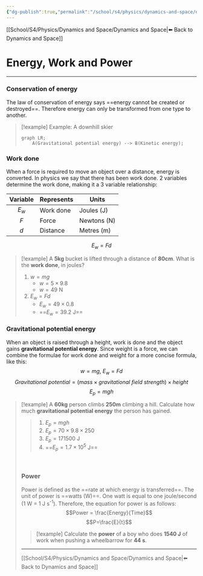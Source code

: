 ```yaml
---
{"dg-publish":true,"permalink":"/school/s4/physics/dynamics-and-space/energy-work-and-power/","dgHomeLink":true,"dgPassFrontmatter":false}
---
```


[[School/S4/Physics/Dynamics and Space/Dynamics and Space|⬅️ Back to Dynamics and Space]]
# Energy, Work and Power
---

### Conservation of energy

The law of conservation of energy says ==energy cannot be created or destroyed==. Therefore energy can only be transformed from one type to another.

> [!example] Example: A downhill skier
> ```mermaid
> graph LR;
>     A(Gravitational potential energy) --> B(Kinetic energy);
> ```

### Work done
When a force is required to move an object over a distance, energy is converted. In physics we say that there has been work done. 2 variables determine the work done, making it a 3 variable relationship:

| Variable | Represents | Units       |
|:--------:| ---------- | ----------- |
|    $E_w$    | Work done  | Joules (J)  |
|    $F$     | Force      | Newtons (N) |
|    $d$     | Distance   | Metres (m)  |

$$E_w = Fd$$
> [!example]
> A **5kg** bucket is lifted through a distance of **80cm**. What is the **work done**, in joules?
> 
> 1. $w=mg$
>     - $w=5\times9.8$
>     - $w=49$ N
> 2. $E_w=Fd$
>     - $E_w=49\times0.8$
>     - ==$E_w=39.2$ J==

### Gravitational potential energy
When an object is raised through a height, work is done and the object gains **gravitational potential energy**. Since weight is a force, we can combine the formulae for work done and weight for a more concise formula, like this:
$$w=mg,\ E_w=Fd$$
$$Gravitational\ potential = (mass \times gravitational\ field\ strength) \times height$$
$$E_p=mgh$$

> [!example]
> A **60kg** person climbs **250m** climbing a hill. Calculate how much **gravitational potential energy** the person has gained.
> <style>
.container {font-family: sans-serif; text-align: center;}
.button-wrapper button {z-index: 1;height: 40px; width: 100px; margin: 10px;padding: 5px;}
.excalidraw .App-menu_top .buttonList { display: flex;}
.excalidraw-wrapper { height: 800px; margin: 50px; position: relative;}
:root[dir="ltr"] .excalidraw .layer-ui__wrapper .zen-mode-transition.App-menu_bottom--transition-left {transform: none;}
</style><script src="https://unpkg.com/react@17/umd/react.production.min.js"></script><script src="https://unpkg.com/react-dom@17/umd/react-dom.production.min.js"></script><script type="text/javascript" src="https://unpkg.com/@excalidraw/excalidraw/dist/excalidraw.production.min.js"></script><div id="Gravitational_Potential_Energy_Exampleexcalidraw.md1"></div><script>(function(){const InitialData={"type":"excalidraw","version":2,"source":"https://excalidraw.com","elements":[{"type":"line","version":77,"versionNonce":1368087487,"isDeleted":false,"id":"jCNyNzxcltIBK0b12GVsB","fillStyle":"hachure","strokeWidth":1,"strokeStyle":"solid","roughness":1,"opacity":100,"angle":0,"x":-233.57968139648438,"y":133.66828155517578,"strokeColor":"#000000","backgroundColor":"transparent","width":630.0999755859375,"height":0,"seed":661213609,"groupIds":[],"strokeSharpness":"round","boundElements":[],"updated":1643290777709,"link":null,"startBinding":null,"endBinding":null,"lastCommittedPoint":null,"startArrowhead":null,"endArrowhead":null,"points":[[0,0],[630.0999755859375,0]]},{"type":"freedraw","version":272,"versionNonce":1681425329,"isDeleted":false,"id":"Z1X04YaYpJc0Ay98x4MmF","fillStyle":"hachure","strokeWidth":1,"strokeStyle":"solid","roughness":1,"opacity":100,"angle":0,"x":-106.06991577148438,"y":133.23011016845703,"strokeColor":"#000000","backgroundColor":"transparent","width":412.3255615234375,"height":257.2105407714844,"seed":1544607593,"groupIds":[],"strokeSharpness":"round","boundElements":[],"updated":1643290777709,"link":null,"points":[[0,0],[0,-0.43817138671875],[0,-1.75274658203125],[0,-5.25811767578125],[0.438232421875,-10.078125],[0.87640380859375,-14.8980712890625],[2.629150390625,-21.908935546875],[3.0672607421875,-22.78521728515625],[3.943603515625,-24.5379638671875],[4.38177490234375,-26.7288818359375],[5.69635009765625,-28.4815673828125],[8.32537841796875,-31.54876708984375],[9.63995361328125,-35.492431640625],[12.26898193359375,-39.43603515625],[14.45989990234375,-43.379638671875],[16.21258544921875,-47.3232421875],[18.40350341796875,-51.266845703125],[19.718017578125,-54.3341064453125],[21.0325927734375,-56.52496337890625],[21.0325927734375,-56.96319580078125],[21.908935546875,-56.96319580078125],[22.34716796875,-56.96319580078125],[23.22344970703125,-56.96319580078125],[23.66162109375,-57.4013671875],[24.9761962890625,-58.71588134765625],[27.16705322265625,-62.65948486328125],[28.9197998046875,-66.60308837890625],[28.9197998046875,-71.42303466796875],[29.35797119140625,-74.928466796875],[29.35797119140625,-79.7484130859375],[28.4815673828125,-83.6920166015625],[27.605224609375,-86.75927734375],[26.29071044921875,-90.26470947265625],[25.41436767578125,-93.33193969726562],[23.22344970703125,-99.4664306640625],[21.908935546875,-103.4100341796875],[21.908935546875,-104.72457885742188],[20.15625,-107.3536376953125],[19.718017578125,-109.54452514648438],[19.718017578125,-111.2972412109375],[19.718017578125,-112.61178588867188],[19.718017578125,-113.04995727539062],[20.5943603515625,-113.92630004882812],[21.47076416015625,-114.364501953125],[24.53802490234375,-116.55538940429688],[26.29071044921875,-117.86990356445312],[33.73974609375,-123.56622314453125],[38.12152099609375,-127.50982666015625],[42.94146728515625,-131.45343017578125],[49.51416015625,-137.58792114257812],[52.58135986328125,-141.53152465820312],[54.77227783203125,-144.16058349609375],[58.71588134765625,-148.10418701171875],[61.783203125,-151.17144775390625],[63.97406005859375,-155.55322265625],[67.9176025390625,-159.93499755859375],[70.5467529296875,-163.00225830078125],[72.73760986328125,-166.94586181640625],[74.92852783203125,-170.88946533203125],[77.9957275390625,-174.39486694335938],[81.06298828125,-178.33847045898438],[85.00653076171875,-182.72027587890625],[86.75927734375,-185.7874755859375],[89.8265380859375,-189.73110961914062],[91.5792236328125,-191.9219970703125],[93.33197021484375,-195.42742919921875],[93.33197021484375,-197.18014526367188],[94.20831298828125,-200.24737548828125],[94.64654541015625,-201.56192016601562],[94.64654541015625,-205.06735229492188],[94.64654541015625,-206.82003784179688],[94.64654541015625,-210.32546997070312],[93.7701416015625,-212.516357421875],[93.33197021484375,-213.83090209960938],[92.45562744140625,-215.5836181640625],[92.45562744140625,-216.45993041992188],[92.45562744140625,-216.89813232421875],[92.45562744140625,-217.33633422851562],[92.45562744140625,-218.21267700195312],[92.45562744140625,-218.65081787109375],[94.20831298828125,-222.15628051757812],[96.399169921875,-225.2235107421875],[99.4664306640625,-227.41439819335938],[102.53369140625,-230.91983032226562],[104.72454833984375,-232.67254638671875],[107.7918701171875,-234.86343383789062],[110.4208984375,-236.61614990234375],[112.61175537109375,-237.93069458007812],[115.67901611328125,-239.2452392578125],[117.86993408203125,-240.55972290039062],[120.49896240234375,-242.7506103515625],[123.56622314453125,-244.50335693359375],[126.63348388671875,-246.69424438476562],[129.70074462890625,-248.8851318359375],[131.0152587890625,-250.19967651367188],[132.7679443359375,-251.07601928710938],[135.835205078125,-252.39056396484375],[152.92413330078125,-254.58145141601562],[155.991455078125,-254.58145141601562],[164.7550048828125,-255.45782470703125],[174.3948974609375,-256.33416748046875],[181.84393310546875,-257.2105407714844],[187.54022216796875,-257.2105407714844],[190.60748291015625,-257.2105407714844],[194.1129150390625,-257.2105407714844],[198.0565185546875,-257.2105407714844],[200.685546875,-257.2105407714844],[203.7528076171875,-257.2105407714844],[206.38189697265625,-256.33416748046875],[209.01092529296875,-255.01962280273438],[210.32550048828125,-254.58145141601562],[212.516357421875,-253.705078125],[215.14544677734375,-253.26693725585938],[218.21270751953125,-252.39056396484375],[220.84173583984375,-251.952392578125],[224.34716796875,-251.07601928710938],[228.290771484375,-249.76150512695312],[232.234375,-248.8851318359375],[233.1107177734375,-248.0087890625],[235.3016357421875,-246.69424438476562],[235.73980712890625,-246.25607299804688],[237.0543212890625,-245.37973022460938],[238.368896484375,-243.62701416015625],[238.80706787109375,-243.1888427734375],[239.68341064453125,-241.87429809570312],[240.12158203125,-239.68341064453125],[240.9979248046875,-239.2452392578125],[241.43609619140625,-238.80703735351562],[241.43609619140625,-237.93069458007812],[242.3125,-237.49252319335938],[243.62701416015625,-236.61614990234375],[245.37969970703125,-235.3016357421875],[247.57061767578125,-234.86343383789062],[249.32330322265625,-233.54891967773438],[251.51422119140625,-232.67254638671875],[254.143310546875,-231.3580322265625],[258.08685302734375,-228.72894287109375],[260.27777099609375,-227.41439819335938],[262.9068603515625,-225.66171264648438],[264.22137451171875,-224.78533935546875],[265.09771728515625,-224.34716796875],[265.535888671875,-223.90899658203125],[265.97406005859375,-223.03262329101562],[267.28863525390625,-221.71810913085938],[268.6031494140625,-219.96539306640625],[271.23223876953125,-216.89813232421875],[273.423095703125,-213.83090209960938],[276.4903564453125,-210.76364135742188],[278.6812744140625,-208.57275390625],[280.87213134765625,-205.5054931640625],[282.1866455078125,-203.7528076171875],[283.501220703125,-200.685546875],[285.25390625,-196.741943359375],[286.5684814453125,-193.67471313476562],[287.88299560546875,-191.48382568359375],[288.75933837890625,-189.73110961914062],[290.0738525390625,-188.41656494140625],[290.5120849609375,-187.54022216796875],[291.82659912109375,-185.7874755859375],[294.0174560546875,-183.59658813476562],[297.084716796875,-180.52935791015625],[299.275634765625,-178.33847045898438],[302.78106689453125,-176.1475830078125],[309.353759765625,-171.76580810546875],[312.4208984375,-170.01309204101562],[315.050048828125,-167.384033203125],[315.4881591796875,-166.50765991210938],[318.1173095703125,-163.87857055664062],[320.30810546875,-162.56405639648438],[322.4990234375,-158.6204833984375],[324.251708984375,-156.86776733398438],[325.5662841796875,-153.80050659179688],[327.7572021484375,-149.85690307617188],[328.633544921875,-145.91329956054688],[329.5098876953125,-143.28424072265625],[329.9481201171875,-140.21697998046875],[329.9481201171875,-138.02609252929688],[330.824462890625,-135.39703369140625],[330.824462890625,-132.76797485351562],[330.824462890625,-129.70071411132812],[332.138916015625,-126.19528198242188],[333.015380859375,-124.00439453125],[335.2061767578125,-120.060791015625],[337.3970947265625,-115.67901611328125],[339.1497802734375,-113.04995727539062],[342.217041015625,-108.66818237304688],[343.5316162109375,-106.477294921875],[345.7225341796875,-102.97186279296875],[347.0369873046875,-101.65731811523438],[349.2279052734375,-99.02825927734375],[350.54248046875,-97.71371459960938],[352.295166015625,-95.08465576171875],[354.486083984375,-92.89376831054688],[355.800537109375,-91.5792236328125],[357.991455078125,-88.95016479492188],[358.8677978515625,-88.07379150390625],[358.8677978515625,-87.6356201171875],[359.744140625,-86.75927734375],[360.182373046875,-86.75927734375],[361.0587158203125,-86.32110595703125],[361.4969482421875,-85.88290405273438],[363.687744140625,-83.6920166015625],[365.878662109375,-81.50115966796875],[368.069580078125,-79.31024169921875],[370.260498046875,-76.24298095703125],[372.4512939453125,-73.17578125],[375.0804443359375,-69.232177734375],[377.70947265625,-64.41217041015625],[379.900390625,-59.59222412109375],[382.5294189453125,-53.89593505859375],[383.843994140625,-49.51416015625],[384.7203369140625,-44.69415283203125],[385.5966796875,-40.75054931640625],[386.034912109375,-36.80694580078125],[386.034912109375,-35.05426025390625],[386.9112548828125,-32.8634033203125],[386.9112548828125,-31.11065673828125],[387.349365234375,-28.9197998046875],[388.2257080078125,-27.605224609375],[388.6639404296875,-25.8525390625],[389.540283203125,-24.5379638671875],[389.978515625,-22.34710693359375],[390.8548583984375,-21.47076416015625],[391.29296875,-20.15618896484375],[391.731201171875,-18.8416748046875],[392.6075439453125,-17.52716064453125],[393.922119140625,-16.21258544921875],[395.236572265625,-15.7744140625],[395.6748046875,-14.8980712890625],[396.1129150390625,-14.45989990234375],[396.9893798828125,-14.45989990234375],[396.9893798828125,-13.58355712890625],[398.3038330078125,-13.58355712890625],[398.7420654296875,-13.1453857421875],[399.18017578125,-13.1453857421875],[400.0565185546875,-12.70721435546875],[400.4947509765625,-12.70721435546875],[401.37109375,-11.83074951171875],[402.6856689453125,-11.83074951171875],[403.123779296875,-11.39263916015625],[403.56201171875,-11.39263916015625],[404.4383544921875,-10.51629638671875],[404.87646484375,-10.51629638671875],[405.7529296875,-10.51629638671875],[405.7529296875,-10.078125],[406.1910400390625,-10.078125],[407.0673828125,-8.76361083984375],[407.5057373046875,-7.0108642578125],[407.9437255859375,-6.134521484375],[407.9437255859375,-5.69635009765625],[407.9437255859375,-4.82000732421875],[408.820068359375,-4.82000732421875],[409.25830078125,-4.38177490234375],[410.1346435546875,-3.943603515625],[410.5728759765625,-3.943603515625],[410.5728759765625,-3.06719970703125],[411.44921875,-3.06719970703125],[411.44921875,-2.62908935546875],[411.887451171875,-1.75274658203125],[412.3255615234375,-1.3145751953125],[412.3255615234375,-1.3145751953125]],"lastCommittedPoint":null,"simulatePressure":true,"pressures":[]},{"type":"freedraw","version":164,"versionNonce":2085063647,"isDeleted":false,"id":"3aepPZpZJTPD0JlenepGf","fillStyle":"hachure","strokeWidth":1,"strokeStyle":"solid","roughness":1,"opacity":100,"angle":0,"x":70.95401000976562,"y":-199.34703826904297,"strokeColor":"#000000","backgroundColor":"transparent","width":10.078125,"height":73.17572021484375,"seed":154088457,"groupIds":[],"strokeSharpness":"round","boundElements":[],"updated":1643290777709,"link":null,"points":[[0,0],[0,0.8763427734375],[0,3.50543212890625],[0.87640380859375,6.134490966796875],[0.87640380859375,10.078094482421875],[0.87640380859375,15.7744140625],[0.87640380859375,20.5943603515625],[1.75274658203125,26.29071044921875],[1.75274658203125,31.110626220703125],[2.62908935546875,33.301544189453125],[2.62908935546875,35.05426025390625],[2.62908935546875,36.3687744140625],[2.62908935546875,37.683319091796875],[2.62908935546875,40.3123779296875],[2.62908935546875,42.065093994140625],[2.62908935546875,43.379638671875],[2.62908935546875,44.2559814453125],[2.62908935546875,46.00872802734375],[2.62908935546875,48.199615478515625],[2.62908935546875,49.952301025390625],[2.62908935546875,50.828643798828125],[2.62908935546875,51.266815185546875],[2.62908935546875,53.01953125],[2.19091796875,53.01953125],[1.75274658203125,54.334075927734375],[1.3145751953125,55.64862060546875],[0.43817138671875,57.401336669921875],[-1.752685546875,60.90673828125],[-3.06719970703125,63.9739990234375],[-4.38177490234375,66.16488647460938],[-6.13446044921875,70.1085205078125],[-6.5726318359375,71.42303466796875],[-6.5726318359375,71.8612060546875],[-7.44903564453125,72.29940795898438],[-7.44903564453125,73.17572021484375],[-7.44903564453125,73.17572021484375]],"lastCommittedPoint":null,"simulatePressure":true,"pressures":[]},{"type":"freedraw","version":148,"versionNonce":1991173521,"isDeleted":false,"id":"31-59pNllW263U8oib9ve","fillStyle":"hachure","strokeWidth":1,"strokeStyle":"solid","roughness":1,"opacity":100,"angle":0,"x":76.21218872070312,"y":-146.32750701904297,"strokeColor":"#000000","backgroundColor":"transparent","width":21.90887451171875,"height":18.40350341796875,"seed":2119788871,"groupIds":[],"strokeSharpness":"round","boundElements":[],"updated":1643290777709,"link":null,"points":[[0,0],[1.752685546875,0],[3.943603515625,2.190887451171875],[6.13446044921875,3.943634033203125],[11.392578125,7.0108642578125],[13.58349609375,9.639923095703125],[15.7744140625,10.9544677734375],[16.21258544921875,11.830810546875],[17.08892822265625,12.70721435546875],[17.527099609375,13.145355224609375],[18.4034423828125,13.145355224609375],[18.4034423828125,14.021697998046875],[18.84161376953125,14.45989990234375],[19.27978515625,14.45989990234375],[19.27978515625,14.898101806640625],[20.5943603515625,15.7744140625],[21.470703125,17.0889892578125],[21.90887451171875,17.527130126953125],[21.90887451171875,18.40350341796875],[21.90887451171875,18.40350341796875]],"lastCommittedPoint":null,"simulatePressure":true,"pressures":[]},{"type":"freedraw","version":151,"versionNonce":1011398655,"isDeleted":false,"id":"g6t7_inhJ8SCYJx48ZuIE","fillStyle":"hachure","strokeWidth":1,"strokeStyle":"solid","roughness":1,"opacity":100,"angle":0,"x":54.303314208984375,"y":-170.86544036865234,"strokeColor":"#000000","backgroundColor":"transparent","width":39.8741455078125,"height":3.943634033203125,"seed":1547723625,"groupIds":[],"strokeSharpness":"round","boundElements":[],"updated":1643290777709,"link":null,"points":[[0,0],[0.4381103515625,0],[1.31451416015625,0],[3.06719970703125,0],[4.38177490234375,0],[7.01080322265625,0],[10.07806396484375,0],[13.58349609375,0],[16.65069580078125,-0.876373291015625],[18.4034423828125,-0.876373291015625],[21.470703125,-1.75274658203125],[23.66156005859375,-1.75274658203125],[25.414306640625,-1.75274658203125],[28.919677734375,-2.62908935546875],[30.2342529296875,-3.0672607421875],[31.9869384765625,-3.0672607421875],[34.1778564453125,-3.943634033203125],[35.05419921875,-3.943634033203125],[36.36871337890625,-3.943634033203125],[37.68328857421875,-3.943634033203125],[38.997802734375,-3.943634033203125],[39.8741455078125,-3.943634033203125],[39.8741455078125,-3.943634033203125]],"lastCommittedPoint":null,"simulatePressure":true,"pressures":[]},{"type":"freedraw","version":214,"versionNonce":331221873,"isDeleted":false,"id":"sfH0QoilBr5cPYHAUOv03","fillStyle":"hachure","strokeWidth":1,"strokeStyle":"solid","roughness":1,"opacity":100,"angle":0,"x":66.57223510742188,"y":-230.01949310302734,"strokeColor":"#000000","backgroundColor":"transparent","width":30.6724853515625,"height":32.42518615722656,"seed":626961897,"groupIds":[],"strokeSharpness":"round","boundElements":[],"updated":1643290777709,"link":null,"points":[[0,0],[-0.8763427734375,0],[-1.752685546875,0],[-3.0672607421875,0],[-3.943603515625,0],[-5.69622802734375,1.3145294189453125],[-7.44903564453125,3.5054168701171875],[-8.7635498046875,3.9435882568359375],[-9.639892578125,4.38177490234375],[-10.0780029296875,6.134490966796875],[-10.95440673828125,7.0108489990234375],[-11.39263916015625,9.201736450195312],[-12.7071533203125,11.392623901367188],[-12.7071533203125,12.7071533203125],[-12.7071533203125,13.583511352539062],[-12.7071533203125,14.898040771484375],[-12.7071533203125,16.21258544921875],[-12.7071533203125,18.841644287109375],[-11.830810546875,20.15618896484375],[-11.39263916015625,21.470718383789062],[-10.95440673828125,21.908889770507812],[-10.0780029296875,23.223434448242188],[-8.7635498046875,24.5379638671875],[-7.44903564453125,25.852508544921875],[-7.01080322265625,26.290679931640625],[-6.5726318359375,26.728851318359375],[-5.25811767578125,27.605194091796875],[-4.38177490234375,28.04339599609375],[-3.943603515625,28.91973876953125],[-2.6290283203125,29.35791015625],[-2.19085693359375,29.35791015625],[-0.8763427734375,30.234283447265625],[0,30.234283447265625],[1.75274658203125,30.234283447265625],[2.19091796875,30.234283447265625],[3.50543212890625,30.234283447265625],[4.8199462890625,30.234283447265625],[6.134521484375,30.234283447265625],[6.57269287109375,30.234283447265625],[7.44903564453125,30.234283447265625],[8.7635498046875,30.234283447265625],[10.078125,29.796112060546875],[10.51629638671875,29.796112060546875],[10.9544677734375,29.35791015625],[11.830810546875,28.4815673828125],[12.26898193359375,28.4815673828125],[13.1453857421875,28.04339599609375],[13.58355712890625,27.167022705078125],[14.45989990234375,26.728851318359375],[14.8980712890625,26.290679931640625],[15.33624267578125,25.414306640625],[16.21258544921875,24.099777221679688],[16.6507568359375,23.223434448242188],[17.52716064453125,22.347076416015625],[17.52716064453125,20.5943603515625],[17.52716064453125,19.718002319335938],[17.96533203125,17.965286254882812],[17.96533203125,16.6507568359375],[17.96533203125,15.336227416992188],[17.96533203125,13.145339965820312],[17.96533203125,11.830795288085938],[17.96533203125,10.954437255859375],[16.21258544921875,7.8871917724609375],[15.7744140625,7.4490203857421875],[15.33624267578125,6.134490966796875],[14.45989990234375,5.2581329345703125],[13.1453857421875,3.5054168701171875],[13.1453857421875,2.629058837890625],[11.830810546875,0.8763427734375],[11.39263916015625,0],[10.078125,-0.8763580322265625],[9.2017822265625,-1.752716064453125],[8.7635498046875,-1.752716064453125],[8.32537841796875,-1.752716064453125],[7.44903564453125,-2.1909027099609375],[7.0108642578125,-2.1909027099609375],[6.134521484375,-2.1909027099609375],[4.8199462890625,-2.1909027099609375],[4.38177490234375,-2.1909027099609375],[3.943603515625,-2.1909027099609375],[3.06732177734375,-2.1909027099609375],[2.62908935546875,-2.1909027099609375],[1.75274658203125,-2.1909027099609375],[1.3145751953125,-2.1909027099609375],[0,0]],"lastCommittedPoint":null,"simulatePressure":true,"pressures":[]},{"type":"arrow","version":166,"versionNonce":395272223,"isDeleted":false,"id":"7QU5BITbquOQWRHANvBnC","fillStyle":"hachure","strokeWidth":2,"strokeStyle":"solid","roughness":1,"opacity":100,"angle":0,"x":77.52670288085938,"y":133.26779635734854,"strokeColor":"#000000","backgroundColor":"transparent","width":0,"height":254.33996280021964,"seed":727416967,"groupIds":[],"strokeSharpness":"round","boundElements":[],"updated":1643290777709,"link":null,"startBinding":null,"endBinding":null,"lastCommittedPoint":null,"startArrowhead":"arrow","endArrowhead":"arrow","points":[[0,0],[0,-254.33996280021964]]},{"type":"text","version":49,"versionNonce":1940747601,"isDeleted":false,"id":"O7p4Y5YG","fillStyle":"hachure","strokeWidth":2,"strokeStyle":"solid","roughness":1,"opacity":100,"angle":0,"x":86.29031372070312,"y":3.1339492797851562,"strokeColor":"#000000","backgroundColor":"transparent","width":53,"height":25,"seed":1858999719,"groupIds":[],"strokeSharpness":"sharp","boundElements":[],"updated":1643290777710,"link":null,"fontSize":20,"fontFamily":1,"text":"250m","rawText":"250m","baseline":18,"textAlign":"left","verticalAlign":"top","containerId":null,"originalText":"250m"},{"type":"arrow","version":222,"versionNonce":787519,"isDeleted":false,"id":"dWPql_wS9O3qSME-f6Mt2","fillStyle":"hachure","strokeWidth":1,"strokeStyle":"solid","roughness":1,"opacity":100,"angle":0,"x":140.14687342999807,"y":-210.62959344123178,"strokeColor":"#000000","backgroundColor":"transparent","width":58.07341577820475,"height":25.037832981720555,"seed":626248551,"groupIds":[],"strokeSharpness":"round","boundElements":[],"updated":1643290777710,"link":null,"startBinding":{"elementId":"Go6FwqJq","focus":0.4497194751613229,"gap":5.608428297316067},"endBinding":null,"lastCommittedPoint":null,"startArrowhead":null,"endArrowhead":null,"points":[[0,0],[-58.07341577820475,25.037832981720555]]},{"type":"text","version":28,"versionNonce":1507107633,"isDeleted":false,"id":"Go6FwqJq","fillStyle":"hachure","strokeWidth":1,"strokeStyle":"solid","roughness":1,"opacity":100,"angle":0,"x":145.75530172731413,"y":-225.2642152934956,"strokeColor":"#000000","backgroundColor":"transparent","width":44,"height":25,"seed":1289223271,"groupIds":[],"strokeSharpness":"sharp","boundElements":[{"id":"dWPql_wS9O3qSME-f6Mt2","type":"arrow"}],"updated":1643290777710,"link":null,"fontSize":20,"fontFamily":1,"text":"70kg","rawText":"70kg","baseline":18,"textAlign":"left","verticalAlign":"top","containerId":null,"originalText":"70kg"}],"appState":{"theme":"dark","viewBackgroundColor":"#0000","currentItemStrokeColor":"#000000","currentItemBackgroundColor":"transparent","currentItemFillStyle":"hachure","currentItemStrokeWidth":2,"currentItemStrokeStyle":"solid","currentItemRoughness":1,"currentItemOpacity":100,"currentItemFontFamily":1,"currentItemFontSize":20,"currentItemTextAlign":"left","currentItemStrokeSharpness":"sharp","currentItemStartArrowhead":"arrow","currentItemEndArrowhead":"arrow","currentItemLinearStrokeSharpness":"round","gridSize":null},"files":{}};InitialData.scrollToContent=true;App=()=>{const e=React.useRef(null),t=React.useRef(null),[n,i]=React.useState({width:void 0,height:void 0});return React.useEffect(()=>{i({width:t.current.getBoundingClientRect().width,height:t.current.getBoundingClientRect().height});const e=()=>{i({width:t.current.getBoundingClientRect().width,height:t.current.getBoundingClientRect().height})};return window.addEventListener("resize",e),()=>window.removeEventListener("resize",e)},[t]),React.createElement(React.Fragment,null,React.createElement("div",{className:"excalidraw-wrapper",ref:t},React.createElement(Excalidraw.default,{ref:e,width:n.width,height:n.height,initialData:InitialData,viewModeEnabled:!0,zenModeEnabled:!0,gridModeEnabled:!1})))},excalidrawWrapper=document.getElementById("Gravitational_Potential_Energy_Exampleexcalidraw.md1");ReactDOM.render(React.createElement(App),excalidrawWrapper);})();</script>
> 1. $E_p=mgh$
> 2. $E_p=70\times9.8\times250$
> 3. $E_p=171500$ J
> 4. ==$E_p=1.7\times10^5$ J==

<br>

### Power
Power is defined as the ==rate at which energy is transferred==. The unit of power is ==watts (W)==. One watt is equal to one joule/second (1 W = 1 J s<sup>-1</sup>). Therefore, the equation for power is as follows:
$$Power = \frac{Energy}{Time}$$
$$P=\frac{E}{t}$$

> [!example]
> Calculate the **power** of a boy who does **1540 J** of work when pushing a wheelbarrow for **44 s**.

---
[[School/S4/Physics/Dynamics and Space/Dynamics and Space|⬅️ Back to Dynamics and Space]]
